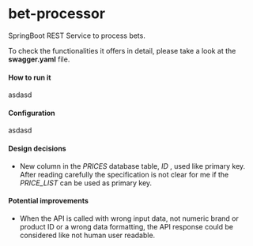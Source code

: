 # bet-processor
SpringBoot REST Service to process bets.

To check the functionalities it offers in detail, please take a look at the **swagger.yaml** file.

#### How to run it
asdasd

#### Configuration
asdasd

#### Design decisions
* New column in the  _PRICES_  database table,  _ID_ , used like primary key. After reading carefully the specification is not clear for me if the  _PRICE_LIST_  can be used as primary key.


#### Potential improvements
* When the API is called with wrong input data, not numeric brand or product ID or a wrong data formatting, the API response could be considered like not human user readable.
